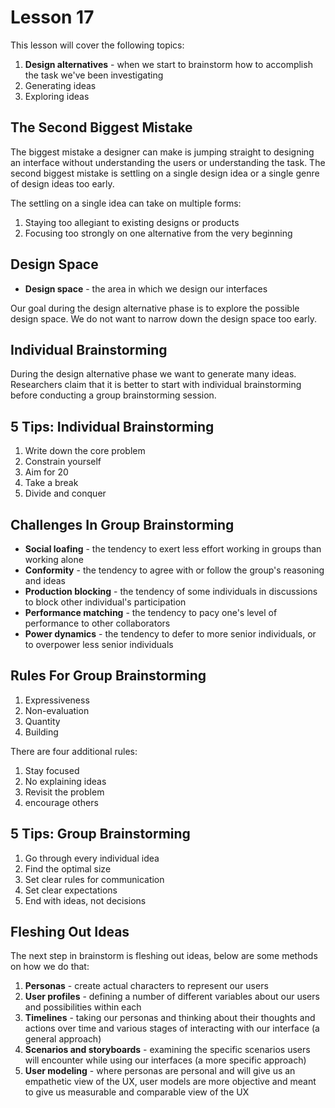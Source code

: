 # Lesson 17

This lesson will cover the following topics:

1. **Design alternatives** - when we start to brainstorm how to accomplish the task we've been investigating
2. Generating ideas
3. Exploring ideas

## The Second Biggest Mistake

The biggest mistake a designer can make is jumping straight to designing an interface without understanding the users or understanding the task. The second biggest mistake is settling on a single design idea or a single genre of design ideas too early.

The settling on a single idea can take on multiple forms:

1. Staying too allegiant to existing designs or products
2. Focusing too strongly on one alternative from the very beginning

## Design Space

- **Design space** - the area in which we design our interfaces

Our goal during the design alternative phase is to explore the possible design space. We do not want to narrow down the design space too early.

## Individual Brainstorming

During the design alternative phase we want to generate many ideas. Researchers claim that it is better to start with individual brainstorming before conducting a group brainstorming session.

## 5 Tips: Individual Brainstorming

1. Write down the core problem
2. Constrain yourself
3. Aim for 20
4. Take a break
5. Divide and conquer

## Challenges In Group Brainstorming

- **Social loafing** - the tendency to exert less effort working in groups than working alone
- **Conformity** - the tendency to agree with or follow the group's reasoning and ideas
- **Production blocking** - the tendency of some individuals in discussions to block other individual's participation
- **Performance matching** - the tendency to pacy one's level of performance to other collaborators
- **Power dynamics** - the tendency to defer to more senior individuals, or to overpower less senior individuals

## Rules For Group Brainstorming

1. Expressiveness
2. Non-evaluation
3. Quantity
4. Building

There are four additional rules:

1. Stay focused
2. No explaining ideas
3. Revisit the problem
4. encourage others

## 5 Tips: Group Brainstorming

1. Go through every individual idea
2. Find the optimal size
3. Set clear rules for communication
4. Set clear expectations
5. End with ideas, not decisions

## Fleshing Out Ideas

The next step in brainstorm is fleshing out ideas, below are some methods on how we do that:

1. **Personas** - create actual characters to represent our users
2. **User profiles** - defining a number of different variables about our users and possibilities within each
3. **Timelines** - taking our personas and thinking about their thoughts and actions over time and various stages of interacting with our interface (a general approach)
4. **Scenarios and storyboards** - examining the specific scenarios users will encounter while using our interfaces (a more specific approach)
5. **User modeling** - where personas are personal and will give us an empathetic view of the UX, user models are more objective and meant to give us measurable and comparable view of the UX
